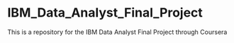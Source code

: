# IBM_Data_Analyst_Final_Project
This is a repository for the IBM Data Analyst Final Project through Coursera
